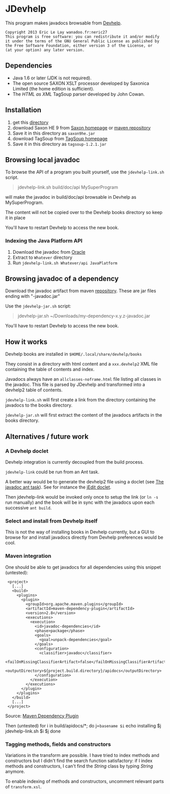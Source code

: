 # JDevhelp

This program makes javadocs browsable from
[Devhelp](https://wiki.gnome.org/Apps/Devhelp).


    Copyright 2013 Eric Le Lay wanadoo.fr:neric27
    This program is free software: you can redistribute it and/or modify
    it under the terms of the GNU General Public License as published by
    the Free Software Foundation, either version 3 of the License, or
    (at your option) any later version.

## Dependencies

 - Java 1.6 or later (JDK is not required).
 - The open source SAXON XSLT processor developed by Saxonica Limited 
   (the home edition is sufficient).
 - The *HTML as XML* TagSoup parser developed by John Cowan.

## Installation

1. get this [directory](https://github.com/elelay/JDevhelp/archive/master.zip)
2. download Saxon HE 9 from [Saxon homepage](http://saxon.sourceforge.net/)
   or [maven repository](http://search.maven.org/remotecontent?filepath=net/sf/saxon/Saxon-HE/9.5.1-3/Saxon-HE-9.5.1-3-compressed.jar)
3. Save it in this directory as `saxon9he.jar`
4. download TagSoup from [TagSoup homepage](http://ccil.org/~cowan/XML/tagsoup/#1.2.1)
5. Save it in this directory as `tagsoup-1.2.1.jar`

## Browsing local javadoc

To browse the API of a program you built yourself,
use the `jdevhelp-link.sh` script.

> jdevhelp-link.sh build/doc/api MySuperProgram

will make the javadoc in build/doc/api browsable
in Devhelp as MySuperProgram.

The content will not be copied over 
to the Devhelp books directory so keep it in place

You'll have to restart Devhelp to access the new book.

### Indexing the Java Platform API

 1. Download the javadoc from [Oracle](http://www.oracle.com/technetwork/java/javase/documentation/java-se-7-doc-download-435117.html)
 2. Extract to `Whatever` directory
 3. Run `jdevhelp-link.sh Whatever/api JavaPlatform`


## Browsing javadoc of a dependency

Download the javadoc artifact from
maven [repository](http://search.maven.org).
These are jar files ending with "-javadoc.jar"

Use the `jdevhelp-jar.sh` script:

> jdevhelp-jar.sh ~/Downloads/my-dependency-x.y.z-javadoc.jar

You'll have to restart Devhelp to access the new book.

## How it works

Devhelp books are installed in `$HOME/.local/share/devhelp/books`

They consist in a directory with html content and a `xxx.devhelp2` XML file
containing the table of contents and index.

Javadocs always have an `allclasses-noframe.html` file
listing all classes in the javadoc. This file is parsed
by JDevhelp and transformed into a devhelp2 table of contents.

`jdevhelp-link.sh` will first create a link from the directory
containing the javadocs to the books directory.

`jdevhelp-jar.sh` will first extract the content of the javadocs artifacts
in the books directory.

## Alternatives / future work


### A Devhelp doclet

Devhelp integration is currently decoupled from the build process.

`jdevhelp-link` could be run from an Ant task.

A better way would be to generate the devhelp2 file using a doclet (see
[The javadoc ant task](http://ant.apache.org/manual/Tasks/javadoc.html)).
See for instance the [jEdit doclet](http://jedit.svn.sourceforge.net/viewvc/jedit/jEdit/trunk/doclet/GenerateTocXML.java?view=markup).

Then jdevhelp-link would be invoked only once to setup the link (or `ln -s` run
manually) and the book will be in sync with the javadocs upon each successive
`ant build`.

### Select and install from Devhelp itself

This is not the way of installing books in Devhelp currently, but a GUI to
browse for and install javadocs directly from Devhelp preferences would be cool.


### Maven integration

One should be able to get javadocs for all dependencies using this snippet (untested):

     <project>
       [...]
       <build>
         <plugins>
           <plugin>
             <groupId>org.apache.maven.plugins</groupId>
             <artifactId>maven-dependency-plugin</artifactId>
             <version>2.8</version>
             <executions>
               <execution>
                 <id>javadoc-dependencies</id>
                 <phase>package</phase>
                 <goals>
                   <goal>unpack-dependencies</goal>
                 </goals>
                 <configuration>
                   <classifier>javadoc</classifier>
                   <failOnMissingClassifierArtifact>false</failOnMissingClassifierArtifact>
                   <outputDirectory>${project.build.directory}/apidocs</outputDirectory>
                 </configuration>
               </execution>
             </executions>
           </plugin>
         </plugins>
       </build>
       [...]
     </project>
Source: [Maven Dependency Plugin](http://maven.apache.org/plugins/maven-dependency-plugin/examples/using-dependencies-sources.html)

Then (untested)
    for i in build/apidocs/*; do
      j=`basename $i`
      echo installing $j
      jdevhelp-link.sh $i $j
    done

### Tagging methods, fields and constructors

Variations in the transform are possible. I have tried to index methods and
constructors but I didn't find the search function satisfactory:
if I index methods and constructors, 
I can't find the *String* class by typing *String* anymore.

To enable indexing of methods and constructors, uncomment relevant parts of
`transform.xsl`.
